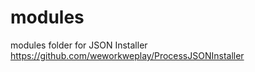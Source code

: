 modules
=======

modules folder for JSON Installer
https://github.com/weworkweplay/ProcessJSONInstaller
